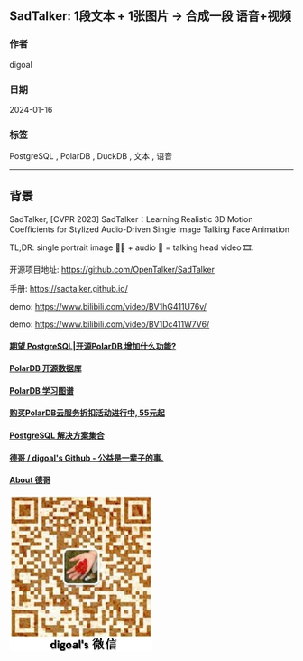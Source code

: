 ## SadTalker: 1段文本 + 1张图片 -> 合成一段 语音+视频   
                                          
### 作者                                          
digoal                                          
                                          
### 日期                                          
2024-01-16                                   
                                          
### 标签                                          
PostgreSQL , PolarDB , DuckDB , 文本 , 语音      
                                          
----                                          
                                          
## 背景      
SadTalker, [CVPR 2023] SadTalker：Learning Realistic 3D Motion Coefficients for Stylized Audio-Driven Single Image Talking Face Animation  
  
TL;DR:       single portrait image 🙎‍♂️      +       audio 🎤       =       talking head video 🎞.  
    
开源项目地址: https://github.com/OpenTalker/SadTalker  
  
手册: https://sadtalker.github.io/  
    
demo: https://www.bilibili.com/video/BV1hG411U76v/  
  
demo: https://www.bilibili.com/video/BV1Dc411W7V6/  
  
  
#### [期望 PostgreSQL|开源PolarDB 增加什么功能?](https://github.com/digoal/blog/issues/76 "269ac3d1c492e938c0191101c7238216")
  
  
#### [PolarDB 开源数据库](https://openpolardb.com/home "57258f76c37864c6e6d23383d05714ea")
  
  
#### [PolarDB 学习图谱](https://www.aliyun.com/database/openpolardb/activity "8642f60e04ed0c814bf9cb9677976bd4")
  
  
#### [购买PolarDB云服务折扣活动进行中, 55元起](https://www.aliyun.com/activity/new/polardb-yunparter?userCode=bsb3t4al "e0495c413bedacabb75ff1e880be465a")
  
  
#### [PostgreSQL 解决方案集合](../201706/20170601_02.md "40cff096e9ed7122c512b35d8561d9c8")
  
  
#### [德哥 / digoal's Github - 公益是一辈子的事.](https://github.com/digoal/blog/blob/master/README.md "22709685feb7cab07d30f30387f0a9ae")
  
  
#### [About 德哥](https://github.com/digoal/blog/blob/master/me/readme.md "a37735981e7704886ffd590565582dd0")
  
  
![digoal's wechat](../pic/digoal_weixin.jpg "f7ad92eeba24523fd47a6e1a0e691b59")
  
